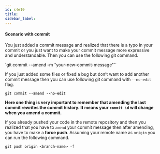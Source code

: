 ```yaml
---
id: s4e10
title:
sidebar_label:
---
```


#### Scenario with commit

You just added a commit message and realized that there is a typo in your commit or you just want to make your commit message more expressive and understandable. Then you can use the following git command.

`git commit --amend -m "your-new-commit-message"``

If you just added some files or fixed a bug but don’t want to add another commit message then you can use following git command with `--no-edit` flag.

`git commit --amend --no-edit`

**Here one thing is very important to remember that amending the last commit rewrites the commit history. It means your `commit id` will change when you amend a commit.**

If you already pushed your code in the remote repository and then you realized that you have to `amend` your commit message then after amending, you have to make a **force push**. Assuming your remote name as `origin` you can run the following command.

`git push origin <branch-name> -f`
